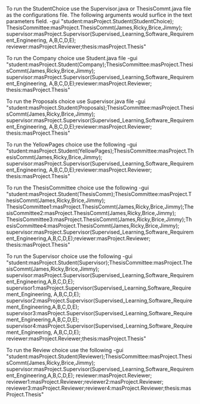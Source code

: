 To run the StudentChoice use the Supervisor.java or ThesisCommt.java file as the configurations file. The following arguments would surfice
in the text parameters field. 
-gui "student:masProject.Student(StudentChoice);
ThesisCommittee:masProject.ThesisCommt(James,Ricky,Brice,Jimmy);
supervisor:masProject.Supervisor(Supervised_Learning,Software_Requirement_Engineering, A,B,C,D,E);
reviewer:masProject.Reviewer;thesis:masProject.Thesis"

To run the Company choice use Student.java file 
-gui  "student:masProject.Student(Company);ThesisCommittee:masProject.ThesisCommt(James,Ricky,Brice,Jimmy);
supervisor:masProject.Supervisor(Supervised_Learning,Software_Requirement_Engineering, A,B,C,D,E);reviewer:masProject.Reviewer;
thesis:masProject.Thesis" 

To run the Proposals choice use Supervisor.java file
-gui  "student:masProject.Student(Proposals);ThesisCommittee:masProject.ThesisCommt(James,Ricky,Brice,Jimmy);
supervisor:masProject.Supervisor(Supervised_Learning,Software_Requirement_Engineering, A,B,C,D,E);reviewer:masProject.Reviewer;
thesis:masProject.Thesis" 

To run the YellowPages choice use the following 
-gui  "student:masProject.Student(YellowPages);ThesisCommittee:masProject.ThesisCommt(James,Ricky,Brice,Jimmy);
supervisor:masProject.Supervisor(Supervised_Learning,Software_Requirement_Engineering, A,B,C,D,E);reviewer:masProject.Reviewer;
thesis:masProject.Thesis" 

To run the ThesisCommittee choice use the following 
-gui "student:masProject.Student(ThesisComm);ThesisCommittee:masProject.ThesisCommt(James,Ricky,Brice,Jimmy);
ThesisCommittee1:masProject.ThesisCommt(James,Ricky,Brice,Jimmy);ThesisCommittee2:masProject.ThesisCommt(James,Ricky,Brice,Jimmy);
ThesisCommittee3:masProject.ThesisCommt(James,Ricky,Brice,Jimmy);ThesisCommittee4:masProject.ThesisCommt(James,Ricky,Brice,Jimmy);
supervisor:masProject.Supervisor(Supervised_Learning,Software_Requirement_Engineering,A,B,C,D,E);reviewer:masProject.Reviewer;
thesis:masProject.Thesis" 

To run the Supervisor choice use the following
-gui
 "student:masProject.Student(Supervisor);ThesisCommittee:masProject.ThesisCommt(James,Ricky,Brice,Jimmy);
 supervisor:masProject.Supervisor(Supervised_Learning,Software_Requirement_Engineering,A,B,C,D,E); 
 supervisor1:masProject.Supervisor(Supervised_Learning,Software_Requirement_Engineering, A,B,C,D,E);
 supervisor2:masProject.Supervisor(Supervised_Learning,Software_Requirement_Engineering,A,B,C,D,E);
 supervisor3:masProject.Supervisor(Supervised_Learning,Software_Requirement_Engineering,A,B,C,D,E);
 supervisor4:masProject.Supervisor(Supervised_Learning,Software_Requirement_Engineering, A,B,C,D,E);
 reviewer:masProject.Reviewer;thesis:masProject.Thesis"
 
To run the Review choice use the following
-gui
 "student:masProject.Student(Reviewer);ThesisCommittee:masProject.ThesisCommt(James,Ricky,Brice,Jimmy);
 supervisor:masProject.Supervisor(Supervised_Learning,Software_Requirement_Engineering,A,B,C,D,E); 
 reviewer:masProject.Reviewer; reviewer1:masProject.Reviewer;reviewer2:masProject.Reviewer;
 reviewer3:masProject.Reviewer;reviewer4:masProject.Reviewer;thesis:masProject.Thesis"
